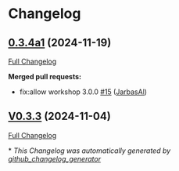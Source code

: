 # Changelog

## [0.3.4a1](https://github.com/OpenVoiceOS/ovos-skill-ggwave/tree/0.3.4a1) (2024-11-19)

[Full Changelog](https://github.com/OpenVoiceOS/ovos-skill-ggwave/compare/V0.3.3...0.3.4a1)

**Merged pull requests:**

- fix:allow workshop 3.0.0 [\#15](https://github.com/OpenVoiceOS/ovos-skill-ggwave/pull/15) ([JarbasAl](https://github.com/JarbasAl))

## [V0.3.3](https://github.com/OpenVoiceOS/ovos-skill-ggwave/tree/V0.3.3) (2024-11-04)

[Full Changelog](https://github.com/OpenVoiceOS/ovos-skill-ggwave/compare/0.3.3...V0.3.3)



\* *This Changelog was automatically generated by [github_changelog_generator](https://github.com/github-changelog-generator/github-changelog-generator)*
